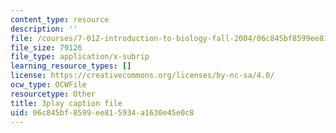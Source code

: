 ```yaml
---
content_type: resource
description: ''
file: /courses/7-012-introduction-to-biology-fall-2004/06c845bf8599ee815934a1630e45e0c8_470931.srt
file_size: 79126
file_type: application/x-subrip
learning_resource_types: []
license: https://creativecommons.org/licenses/by-nc-sa/4.0/
ocw_type: OCWFile
resourcetype: Other
title: 3play caption file
uid: 06c845bf-8599-ee81-5934-a1630e45e0c8
---
```


